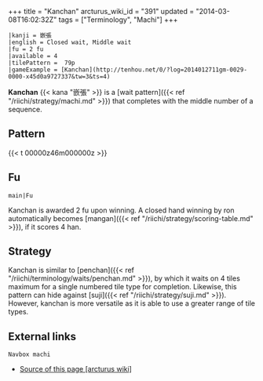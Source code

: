 +++
title = "Kanchan"
arcturus_wiki_id = "391"
updated = "2014-03-08T16:02:32Z"
tags = ["Terminology", "Machi"]
+++

```machi
|kanji = 嵌張
|english = Closed wait, Middle wait
|fu = 2 fu
|available = 4
|tilePattern =  79p
|gameExample = [Kanchan](http://tenhou.net/0/?log=2014012711gm-0029-0000-x45d0a9727337&tw=3&ts=4)
```

**Kanchan** {{< kana "嵌張" >}} is a [wait pattern]({{< ref "/riichi/strategy/machi.md" >}}) that
completes with the middle number of a sequence.

## Pattern

{{< t 00000z46m000000z >}}

## Fu

`main|Fu`

Kanchan is awarded 2 fu upon winning. A closed hand winning by ron automatically becomes
[mangan]({{< ref "/riichi/strategy/scoring-table.md" >}}), if it scores 4 han.

## Strategy

Kanchan is similar to [penchan]({{< ref "/riichi/terminology/waits/penchan.md" >}}), by which it
waits on 4 tiles maximum for a single numbered tile type for completion. Likewise, this pattern can
hide against [suji]({{< ref "/riichi/strategy/suji.md" >}}). However, kanchan is more versatile as
it is able to use a greater range of tile types.

## External links

`Navbox machi`

- [Source of this page [arcturus wiki]](http://arcturus.su/wiki/Kanchan)
